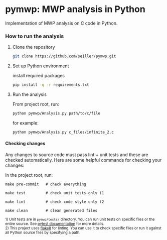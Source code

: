 # pymwp: MWP analysis in Python

Implementation of MWP analysis on C code in Python.


### How to run the analysis

1. Clone the repository

    ```bash
    git clone https://github.com/seiller/pymwp.git
    ``` 

2. Set up Python environment

    install required packages

    ```bash
    pip install -q -r requirements.txt
    ``` 

3. Run the analysis

    From project root, run:
    
    ```bash
    python pymwp/Analysis.py path/to/c/file
    ```

    for example:
    
    ```bash
    python pymwp/Analysis.py c_files/infinite_2.c
    ```


#### Checking changes

Any changes to source code must pass lint + unit tests and these are
checked automatically. Here are some helpful commands for checking your changes:

In the project root, run:

```text
make pre-commit   # check everything
```

```text
make test         # check unit tests only (1
```

```text
make lint         # check code style only (2
```

```text
make clean        # clean generated files
```

<small>
1) Unit tests are in <code>pymwp/tests/</code> directory. You can run unit tests on specific files or the entire source. 
See <a href="https://docs.pytest.org/en/stable/contents.html">pytest documentation</a> for more details.
</small>
<br/>
<small>
2) This project uses <a href="https://flake8.pycqa.org/en/latest/index.html">flake8</a> for linting.
You can use it to check specific files or run it against all Python source files by specifying a path.
</small> 